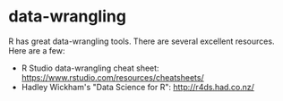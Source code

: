 # data-wrangling

R has great data-wrangling tools. There are several excellent resources. Here are a few:

- R Studio data-wrangling cheat sheet: https://www.rstudio.com/resources/cheatsheets/
- Hadley Wickham's "Data Science for R": http://r4ds.had.co.nz/

